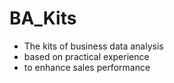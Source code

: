 # BA_Kits
* The kits of business data analysis
* based on practical experience
* to enhance sales performance
